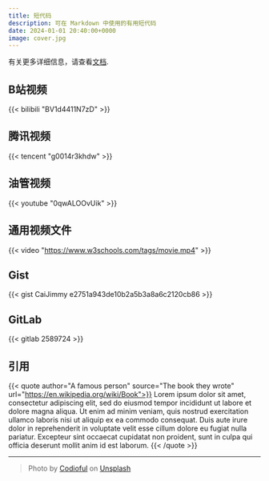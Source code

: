 ```yaml
---
title: 短代码
description: 可在 Markdown 中使用的有用短代码
date: 2024-01-01 20:40:00+0000
image: cover.jpg
---
```


有关更多详细信息，请查看[文档](https://stack.jimmycai.com/writing/shortcodes).

## B站视频

{{< bilibili "BV1d4411N7zD" >}}

## 腾讯视频

{{< tencent "g0014r3khdw" >}}

## 油管视频

{{< youtube "0qwALOOvUik" >}}

## 通用视频文件

{{< video "https://www.w3schools.com/tags/movie.mp4" >}}

## Gist

{{< gist CaiJimmy e2751a943de10b2a5b3a8a6c2120cb86 >}}

## GitLab

{{< gitlab 2589724 >}}

## 引用

{{< quote author="A famous person" source="The book they wrote" url="https://en.wikipedia.org/wiki/Book">}}
Lorem ipsum dolor sit amet, consectetur adipiscing elit, sed do eiusmod tempor incididunt ut labore et dolore magna aliqua. Ut enim ad minim veniam, quis nostrud exercitation ullamco laboris nisi ut aliquip ex ea commodo consequat. Duis aute irure dolor in reprehenderit in voluptate velit esse cillum dolore eu fugiat nulla pariatur. Excepteur sint occaecat cupidatat non proident, sunt in culpa qui officia deserunt mollit anim id est laborum.
{{< /quote >}}

-----

> Photo by [Codioful](https://unsplash.com/@codioful) on [Unsplash](https://unsplash.com/photos/WDSN62Qdxuk)